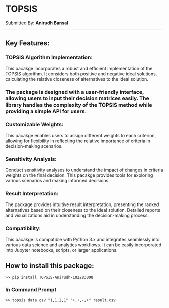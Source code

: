# TOPSIS


Submitted By: **Anirudh Bansal**

***

## Key Features:

### TOPSIS Algorithm Implementation:
This pacakge incorporates a robust and efficient implementation of the TOPSIS algorithm. It considers both positive and negative ideal solutions, calculating the relative closeness of alternatives to the ideal solution.

### The package is designed with a user-friendly interface, allowing users to input their decision matrices easily. The library handles the complexity of the TOPSIS method while providing a simple API for users.

### Customizable Weights:
This pacakge enables users to assign different weights to each criterion, allowing for flexibility in reflecting the relative importance of criteria in decision-making scenarios.

### Sensitivity Analysis:
Conduct sensitivity analyses to understand the impact of changes in criteria weights on the final decision. This pacakge provides tools for exploring various scenarios and making informed decisions.

### Result Interpretation:
The package provides intuitive result interpretation, presenting the ranked alternatives based on their closeness to the ideal solution. Detailed reports and visualizations aid in understanding the decision-making process.

### Compatibility:
This pacakge is compatible with Python 3.x and integrates seamlessly into various data science and analytics workflows. It can be easily incorporated into Jupyter notebooks, scripts, or larger applications.

## How to install this package:
```
>> pip install TOPSIS-Anirudh-102283008
```


### In Command Prompt
```
>> topsis data.csv "1,1,2,1" "+,+,-,+" result.csv
```